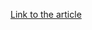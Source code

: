 [Link to the article](https://www.microsoft.com/en-us/security/blog/2024/11/06/zero-trust-workshop-advance-your-knowledge-with-an-online-resource/)
